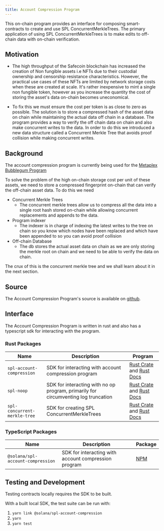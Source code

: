 ```yaml
---
title: Account Compression Program
---
```


This on-chain program provides an interface for composing smart-contracts to create and use SPL ConcurrentMerkleTrees. The primary application of using SPL ConcurrentMerkleTrees is to make edits to off-chain data with on-chain verification.

## Motivation

-  The high throughput of the Safecoin blockchain has increased the creation of Non fungible assets i.e NFTs due to their custodial ownership and censorship resistance characteristics. However, the practical use cases of these NFTs are limited by network storage costs when these are created at scale. It's rather inexpensive to mint a single non fungible token, however as you increase the quantity the cost of storing the asset's data on-chain becomes uneconomical.

- To fix this we must ensure the cost per token is as close to zero as possible. The solution is to store a compressed hash of the asset data on chain while maintaining the actual data off chain in a database. The program provides a way to verify the off chain data on chain and also make concurrent writes to the data. In order to do this we introduced a new data structure called a Concurrent Merkle Tree that avoids proof collision while making concurrent writes.


## Background

The account compression program is currently being used for the [Metaplex Bubblegum Program](https://github.com/metaplex-foundation/metaplex-program-library/blob/master/bubblegum/)

To solve the problem of the high on-chain storage cost per unit of these assets, we need to store a compressed fingerprint on-chain that can verify the off-chain asset data. To do this we need
  - Concurrent Merkle Trees
    - The concurrent merkle trees allow us to compress all the data into a single root hash stored on-chain while allowing concurrent replacements and appends to the data.
  - Program indexer
    - The indexer is in charge of indexing the latest writes to the tree on chain so you know which nodes have been replaced and which have been appended to so you can avoid proof collision
  - Off-chain Database
    - The db stores the actual asset data on chain as we are only storing the merkle root on chain and we need to be able to verify the data on chain.

The crux of this is the concurrent merkle tree and we shall learn about it in the next section.

## Source

The Account Compression Program's source is available on
[github](https://github.com/fair-exchange/safecoin-program-library).


## Interface
The Account Compression Program is written in rust and also has a typescript sdk for interacting with the program.

### Rust Packages
| Name                         | Description                                                                        | Program                                                                                                                       |
| ---------------------------- | ---------------------------------------------------------------------------------- | ----------------------------------------------------------------------------------------------------------------------------- |
| `spl-account-compression`    | SDK for interacting with account compression program                               | [Rust Crate](https://crates.io/crates/spl-account-compression) and [Rust Docs](https://docs.rs/spl-account-compression)       |
| `spl-noop`                   | SDK for interacting with no op program, primarily for circumventing log truncation | [Rust Crate](https://crates.io/crates/spl-noop) and [Rust Docs](https://docs.rs/spl-noop)                                     |
| `spl-concurrent-merkle-tree` | SDK for creating SPL ConcurrentMerkleTrees                                         | [Rust Crate](https://crates.io/crates/spl-concurrent-merkle-tree) and [Rust Docs](https://docs.rs/spl-concurrent-merkle-tree) |

### TypeScript Packages
| Name                              | Description                                          | Package                                                              |
| --------------------------------- | ---------------------------------------------------- | -------------------------------------------------------------------- |
| `@solana/spl-account-compression` | SDK for interacting with account compression program | [NPM](https://www.npmjs.com/package/@solana/spl-account-compression) |

## Testing and Development

Testing contracts locally requires the SDK to be built. 

With a built local SDK, the test suite can be run with:

1. `yarn link @solana/spl-account-compression`
2. `yarn`
3. `yarn test`
